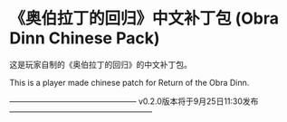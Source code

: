 # 《奥伯拉丁的回归》中文补丁包 (Obra Dinn Chinese Pack)

这是玩家自制的《奥伯拉丁的回归》的中文补丁包。

This is a player made chinese patch for Return of the Obra Dinn. 

———————————————— v0.2.0版本将于9月25日11:30发布 ——————————————————
